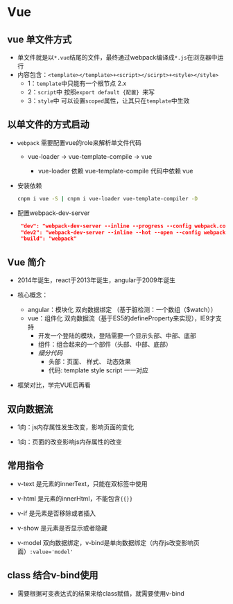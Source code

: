 # Vue

## vue 单文件方式

* 单文件就是以`*.vue`结尾的文件，最终通过webpack编译成`*.js`在浏览器中运行
* 内容包含：`<template></template>+<script></scirpt>+<style></style>`
  * 1：`template`中只能有一个根节点 2.x
  * 2：`script`中 按照`export default {配置} `来写
  * 3：`style`中 可以设置`scoped`属性，让其只在`template`中生效

## 以单文件的方式启动
* `webpack` 需要配置vue的role来解析单文件代码

  * vue-loader -> vue-template-compile -> vue 

    * vue-loader  依赖   vue-template-compile  代码中依赖 vue

* 安装依赖

  ```bash
  cnpm i vue -S | cnpm i vue-loader vue-template-compiler -D
  ```

* 配置webpack-dev-server

  ```json
   "dev": "webpack-dev-server --inline --progress --config webpack.config.js"
   "dev2": "webpack-dev-server --inline --hot --open --config webpack.config.js"
   "build": "webpack"
  ```

## Vue 简介

* 2014年诞生，react于2013年诞生，angular于2009年诞生
* 核心概念：
  * angular：模块化 双向数据绑定 （基于脏检测：一个数组（$watch））
  * vue：组件化     双向数据流（基于ES5的defineProperty来实现），IE9才支持
    * 开发一个登陆的模块，登陆需要一个显示头部、中部、底部
    * 组件：组合起来的一个部件（头部、中部、底部）
    * _细分代码_
      * 头部：页面、 样式、 动态效果
      * 代码: template  style   script  一一对应

* 框架对比，学完VUE后再看

## 双向数据流

* 1向：js内存属性发生改变，影响页面的变化

* 1向：页面的改变影响js内存属性的改变

## 常用指令

* v-text 是元素的innerText，只能在双标签中使用

* v-html 是元素的innerHtml，不能包含`{{}}`

* v-if 是元素是否移除或者插入

* v-show 是元素是否显示或者隐藏

* v-model 双向数据绑定，v-bind是单向数据绑定（内存js改变影响页面）`:value='model'`

## class 结合v-bind使用

* 需要根据可变表达式的结果来给class赋值，就需要使用v-bind